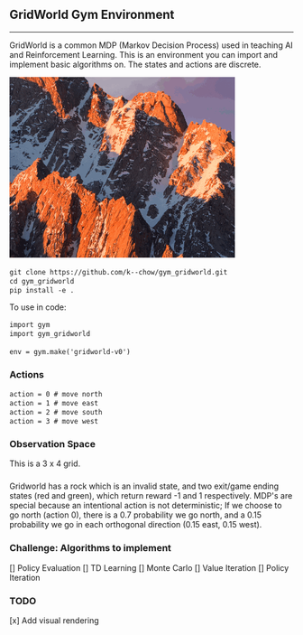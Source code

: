 ## GridWorld Gym Environment
**********

GridWorld is a common MDP (Markov Decision Process) used in teaching AI and Reinforcement Learning. This is an environment you can import and implement basic algorithms on. The states and actions are discrete.

![alt text](https://raw.githubusercontent.com/k--chow/gym_gridworld/master/gridworld.gif "Demo")

```
git clone https://github.com/k--chow/gym_gridworld.git
cd gym_gridworld
pip install -e .
```

To use in code:
```
import gym
import gym_gridworld

env = gym.make('gridworld-v0')
```
### Actions
```
action = 0 # move north
action = 1 # move east
action = 2 # move south
action = 3 # move west
```

### Observation Space
This is a 3 x 4 grid.

###
Gridworld has a rock which is an invalid state, and two exit/game ending states (red and green), which return reward -1 and 1 respectively. MDP's are special because an intentional action is not deterministic; If we choose to go north (action 0), there is a 0.7 probability we go north, and a 0.15 probability we go in each orthogonal direction (0.15 east, 0.15 west).

### Challenge: Algorithms to implement
[] Policy Evaluation
[] TD Learning
[] Monte Carlo
[] Value Iteration
[] Policy Iteration

### TODO
[x] Add visual rendering